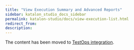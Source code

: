 ```yaml
---
title: "View Execution Summary and Advanced Reports"
sidebar: katalon_studio_docs_sidebar
permalink: katalon-studio/docs/view-execution-list.html
redirect_from:
description:
---
```


The content has been moved to [TestOps integration](https://docs.katalon.com/katalon-studio/docs/testops-integration.html).
